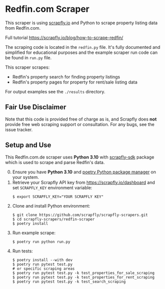# Redfin.com Scraper

This scraper is using [scrapfly.io](https://scrapfly.io/) and Python to scrape property listing data from Redfin.com. 

Full tutorial  <https://scrapfly.io/blog/how-to-scrape-redfin/>

The scraping code is located in the `redfin.py` file. It's fully documented and simplified for educational purposes and the example scraper run code can be found in `run.py` file.

This scraper scrapes:
- Redfin's property search for finding property listings
- Redfin's property pages for property for rent/sale listing data 

For output examples see the `./results` directory.

## Fair Use Disclaimer

Note that this code is provided free of charge as is, and Scrapfly does __not__ provide free web scraping support or consultation. For any bugs, see the issue tracker.

## Setup and Use

This Redfin.com.de scraper uses __Python 3.10__ with [scrapfly-sdk](https://pypi.org/project/scrapfly-sdk/) package which is used to scrape and parse Redfin's data.

0. Ensure you have __Python 3.10__ and [poetry Python package manager](https://python-poetry.org/docs/#installation) on your system.
1. Retrieve your Scrapfly API key from <https://scrapfly.io/dashboard> and set `SCRAPFLY_KEY` environment variable:
    ```shell
    $ export SCRAPFLY_KEY="YOUR SCRAPFLY KEY"
    ```
2. Clone and install Python environment:
    ```shell
    $ git clone https://github.com/scrapfly/scrapfly-scrapers.git
    $ cd scrapfly-scrapers/redfin-scraper
    $ poetry install
    ```
3. Run example scrape:
    ```shell
    $ poetry run python run.py
    ```
4. Run tests:
    ```shell
    $ poetry install --with dev
    $ poetry run pytest test.py
    # or specific scraping areas
    $ poetry run pytest test.py -k test_properties_for_sale_scraping
    $ poetry run pytest test.py -k test_properties_for_rent_scraping
    $ poetry run pytest test.py -k test_search_scraping
    ```